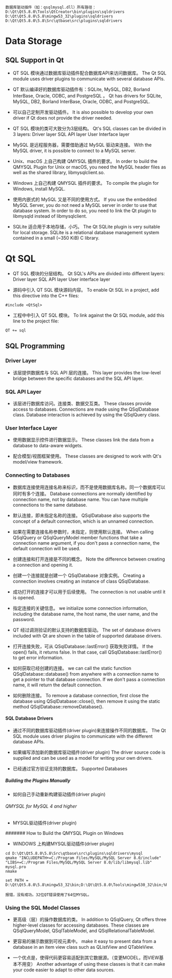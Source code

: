 ```
数据库驱动插件（如：qsqlmysql.dll）所有路径：
D:\Qt\Qt5.8.0\Tools\QtCreator\bin\plugins\sqldrivers
D:\Qt\Qt5.8.0\5.8\mingw53_32\plugins\sqldrivers
D:\Qt\Qt5.8.0\5.8\Src\qtbase\src\plugins\sqldrivers
```

# Data Storage 
## SQL Support in Qt

- QT SQL 模块通过数据库驱动插件配合数据库API来访问数据库。
The Qt SQL module uses driver plugins to communicate with several database APIs. 

- QT 默认编译好的数据库驱动插件有：SQLite, MySQL, DB2, Borland InterBase, Oracle, ODBC, and PostgreSQL 。
Qt has drivers for SQLite, MySQL, DB2, Borland InterBase, Oracle, ODBC, and PostgreSQL. 

- 可以自己定制开发驱动插件。
It is also possible to develop your own driver if Qt does not provide the driver needed.

- QT SQL 模块的类可大致分为3层结构。
Qt's SQL classes can be divided in 3 layers:
Driver layer
SQL API layer
User Interface layer

- MySQL 是远程服务器，需要借助通过 MySQL 驱动来连接。
With the MySQL driver, it is possible to connect to a MySQL server. 

- Unix、macOS 上自己构建 QMYSQL 插件的要求。
In order to build the QMYSQL Plugin for Unix or macOS, you need the MySQL header files as well as the shared library, libmysqlclient.so. 

- Windows 上自己构建 QMYSQL 插件的要求。
To compile the plugin for Windows, install MySQL.

- 使用内嵌式的 MySQL 又是不同的使用方式。
If you use the embedded MySQL Server, you do not need a MySQL server in order to use that database system. In order to do so, you need to link the Qt plugin to libmysqld instead of libmysqlclient.

- SQLite 适合用于本地存储，小巧。
The Qt SQLite plugin is very suitable for local storage. SQLite is a relational database management system contained in a small (~350 KiB) C library. 

# Qt SQL 

- QT SQL 模块的分层结构。
Qt SQL's APIs are divided into different layers:
Driver layer
SQL API layer
User interface layer

- 源码中引入 QT SQL 模块源码内容。
To enable Qt SQL in a project, add this directive into the C++ files:
```
#include <QtSql>
```

- 工程中中引入 QT SQL 模块。
To link against the Qt SQL module, add this line to the project file:
```
QT += sql
```

## SQL Programming 

### Driver Layer

- 该层提供数据库与 SQL API 层的连接。
This layer provides the low-level bridge between the specific databases and the SQL API layer. 

### SQL API Layer

- 该层进行数据库访问。连接类、数据交互类。
These classes provide access to databases. Connections are made using the QSqlDatabase class. Database interaction is achieved by using the QSqlQuery class. 

### User Interface Layer

- 使用数据显示控件进行数据显示。
These classes link the data from a database to data-aware widgets. 

- 配合模型/视图框架使用。
These classes are designed to work with Qt's model/view framework.

### Connecting to Databases 

- 数据库连接使用连接名称来标识，而不是使用数据库名称。同一个数据库可以同时有多个连接。
Database connections are normally identified by connection name, not by database name. You can have multiple connections to the same database. 

- 默认连接，即未指定名称的连接。
QSqlDatabase also supports the concept of a default connection, which is an unnamed connection. 

- 如果在需要连接名称参数时，未指定，则使用默认连接。
When calling QSqlQuery or QSqlQueryModel member functions that take a connection name argument, if you don't pass a connection name, the default connection will be used. 

- 创建连接和打开连接是不同的概念。
Note the difference between creating a connection and opening it. 

- 创建一个连接就是创建一个 QSqlDatabase 对象实例。
Creating a connection involves creating an instance of class QSqlDatabase. 

- 成功打开的连接才可以用于后续使用。
The connection is not usable until it is opened. 

- 指定连接的关键信息。
we initialize some connection information, including the database name, the host name, the user name, and the password. 

- QT 经过调测验证的默认支持的数据库驱动。
The set of database drivers included with Qt are shown in the table of supported database drivers.

- 打开连接失败，可从 QSqlDatabase::lastError() 获取失败详情。
If the open() fails, it returns false. In that case, call QSqlDatabase::lastError() to get error information.

- 如何获取已经创建的连接。
we can call the static function QSqlDatabase::database() from anywhere with a connection name to get a pointer to that database connection. If we don't pass a connection name, it will return the default connection.

- 如何删除连接。
To remove a database connection, first close the database using QSqlDatabase::close(), then remove it using the static method QSqlDatabase::removeDatabase().

#### SQL Database Drivers

- 通过不同的数据库驱动插件(driver plugin)来连接操作不同的数据库。
The Qt SQL module uses driver plugins to communicate with the different database APIs.

- 如果编写添加新的数据库驱动插件(driver plugin)
The driver source code is supplied and can be used as a model for writing your own drivers. 

- 已经通过官方验证支持的数据库。
Supported Databases

##### Building the Plugins Manually
- 如何自己手动重新构建驱动插件(driver plugin)

###### QMYSQL for MySQL 4 and higher 
- MYSQL驱动插件(driver plugin)

####### How to Build the QMYSQL Plugin on Windows
- WINDOWS 上构建MYSQL驱动插件(driver plugin)

```
cd D:\Qt\Qt5.8.0\5.8\Src\qtbase\src\plugins\sqldrivers\mysql
qmake "INCLUDEPATH+=C:/Program Files/MySQL/MySQL Server 8.0/include" "LIBS+=C:/Program Files/MySQL/MySQL Server 8.0/lib/libmysql.lib" mysql.pro
nmake

set PATH = D:\Qt\Qt5.8.0\5.8\mingw53_32\bin;D:\Qt\Qt5.8.0\Tools\mingw530_32\bin;%PATH%

报错，没有成功。32位QT错误使用了64位MYSQL。
```

### Using the SQL Model Classes 

- 更高级（层）的操作数据库的类。
In addition to QSqlQuery, Qt offers three higher-level classes for accessing databases. These classes are QSqlQueryModel, QSqlTableModel, and QSqlRelationalTableModel.

- 更容易的展示数据到可视元素中。
make it easy to present data from a database in an item view class such as QListView and QTableView. 

- 一个优点是，使得代码更容易适配到其它数据源。（变更MODEL，而VIEW基本不用变）
Another advantage of using these classes is that it can make your code easier to adapt to other data sources.

### 

















